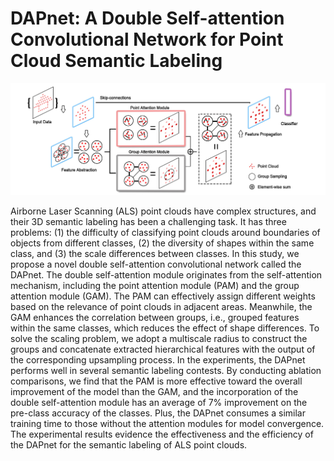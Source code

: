 # DAPnet: A Double Self-attention Convolutional Network for Point Cloud Semantic Labeling

![nets](data/dapnet.jpg)

Airborne Laser Scanning (ALS) point clouds have complex structures, and their 3D semantic labeling has been a challenging task. It has three problems: (1) the difficulty of classifying point clouds around boundaries of objects from different classes, (2) the diversity of shapes within the same class, and (3) the scale differences between classes. In this study, we propose a novel double self-attention convolutional network called the DAPnet. The double self-attention module originates from the self-attention mechanism, including the point attention module (PAM) and the group attention module (GAM). The PAM can effectively assign different weights based on the relevance of point clouds in adjacent areas. Meanwhile, the GAM enhances the correlation between groups, i.e., grouped features within the same classes, which reduces the effect of shape differences. To solve the scaling problem, we adopt a multiscale radius to construct the groups and concatenate extracted hierarchical features with the output of the corresponding upsampling process. In the experiments, the DAPnet performs well in several semantic labeling contests. By conducting ablation comparisons, we find that the PAM is more effective toward the overall improvement of the model than the GAM, and the incorporation of the double self-attention module has an average of 7% improvement on the pre-class accuracy of the classes. Plus, the DAPnet consumes a similar training time to those without the attention modules for model convergence. The experimental results evidence the effectiveness and the efficiency of the DAPnet for the semantic labeling of ALS point clouds. 